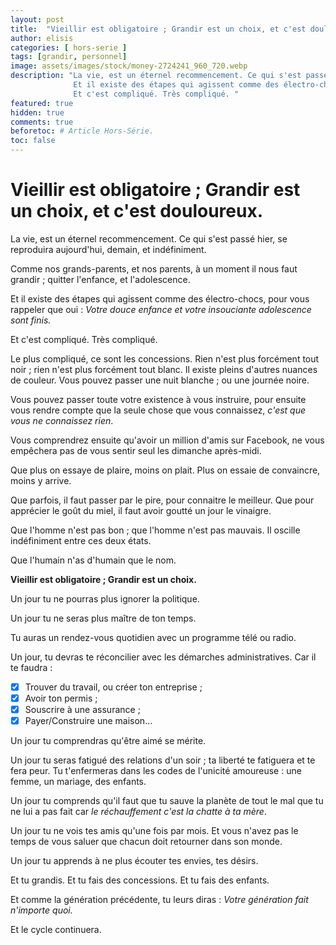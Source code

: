 ```yaml
---
layout: post
title:  "Vieillir est obligatoire ; Grandir est un choix, et c'est douloureux."
author: elisis
categories: [ hors-serie ]
tags: [grandir, personnel]
image: assets/images/stock/money-2724241_960_720.webp
description: "La vie, est un éternel recommencement. Ce qui s'est passé hier, se reproduira aujourd'hui, demain, et indéfiniment.
              Et il existe des étapes qui agissent comme des électro-chocs, pour vous rappeler que oui : *Votre douce enfance et votre insouciance adolescence sont finis.* 
              Et c'est compliqué. Très compliqué. "
featured: true
hidden: true
comments: true  
beforetoc: # Article Hors-Série.
toc: false
---
```



# Vieillir est obligatoire ; Grandir est un choix, et c'est douloureux.

La vie, est un éternel recommencement. Ce qui s'est passé hier, se reproduira aujourd'hui, demain, et indéfiniment.

Comme nos grands-parents, et nos parents, à un moment il nous faut grandir ; quitter l'enfance, et l'adolescence.

Et il existe des étapes qui agissent comme des électro-chocs, pour vous rappeler que oui : *Votre douce enfance et votre insouciante adolescence sont finis.* 

Et c'est compliqué. Très compliqué. 

Le plus compliqué, ce sont les concessions. Rien n'est plus forcément tout noir ; rien n'est plus forcément tout blanc. Il existe pleins d'autres nuances de couleur. Vous pouvez passer une nuit blanche ; ou une journée noire. 

Vous pouvez passer toute votre existence à vous instruire, pour ensuite vous rendre compte que la seule chose que vous connaissez, *c'est que vous ne connaissez rien*. 

Vous comprendrez ensuite qu'avoir un million d'amis sur Facebook, ne vous empêchera pas de vous sentir seul les dimanche après-midi. 

Que plus on essaye de plaire, moins on plait. Plus on essaie de convaincre, moins y arrive.

Que parfois, il faut passer par le pire, pour connaitre le meilleur. Que pour apprécier le goût du miel, il faut avoir goutté un jour le vinaigre. 

Que l'homme n'est pas bon ; que l'homme n'est pas mauvais. Il oscille indéfiniment entre ces deux états. 

Que l'humain n'as d'humain que le nom.

**Vieillir est obligatoire ; Grandir est un choix.** 

Un jour tu ne pourras plus ignorer la politique.

Un jour tu ne seras plus maître de ton temps. 

Tu auras un rendez-vous quotidien avec un programme télé ou radio.

Un jour, tu devras te réconcilier avec les démarches administratives. Car il te faudra :

 - [x] Trouver du travail, ou créer ton entreprise ;
 - [x] Avoir ton permis ;
 - [x] Souscrire à une assurance ;
 - [x] Payer/Construire une maison...

Un jour tu comprendras qu'être aimé se mérite.

Un jour tu seras fatigué des relations d'un soir ; ta liberté te fatiguera et te fera peur. Tu t'enfermeras dans les codes de l'unicité amoureuse : une femme, un mariage, des enfants.

Un jour tu comprends qu'il faut que tu sauve la planète de tout le mal que tu ne lui a pas fait car *le réchauffement c'est la chatte à ta mère*.

Un jour tu ne vois tes amis qu'une fois par mois. Et vous n'avez pas le temps de vous saluer que chacun doit retourner dans son monde.

Un jour tu apprends à ne plus écouter tes envies, tes désirs.

Et tu grandis. Et tu fais des concessions. Et tu fais des enfants. 

Et comme la génération précédente, tu leurs diras : *Votre génération fait n'importe quoi.*  

Et le cycle continuera.

